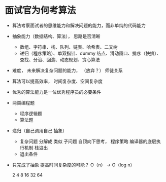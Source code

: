 # 面试官为何考算法
  - 算法考察面试者的思维能力和解决问题的能力，而非单纯的代码能力
  - 抽象能力（数据结构、算法）， 思路是否清晰
    - 数组、字符串、栈、队列、链表、哈希表、二叉树
    - 递归（程序策略）、单双指针、dummy 结点、滑动窗口、排序（快排）、查找、分治、回溯、动态规划、贪心算法
  - 难度， 未来解决复杂问题的能力， （放弃？） 师徒关系
  - 算法可以提高效率， 时间复杂度、空间复杂度
  - 优秀的算法能力是一位优秀程序员的必要条件

- 两类编程题
  - 程序逻辑题
  - 算法题

- 递归（自己调用自己 抽象）
  - 复杂问题  分解成 类似 子问题 自顶向下思考，
    程序策略 编译器的底层执行机制 栈溢出
  - 退出条件

- 只完成了抽象 提高时间复杂度的可能？
  O（n）  ->  O（log n）

  2    4    8    16    32    64
